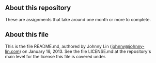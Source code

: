 About this repository
---------------------

These are assignments that take around one month or more to complete.


About this file
---------------

This is the file README.md, authored by Johnny Lin (johnny@johnny-lin.com)
on January 16, 2013.  See the file LICENSE.md at the repository's main
level for the license this file is covered under.
